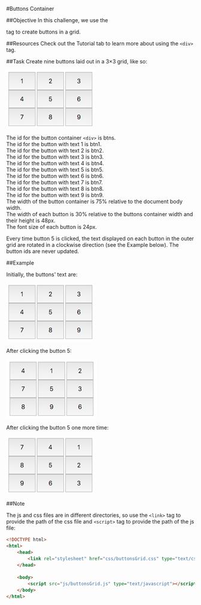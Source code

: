 #Buttons Container

##Objective 
In this challenge, we use the <div> tag to create buttons in a grid.

##Resources 
Check out the Tutorial tab to learn more about using the ```<div>``` tag.

##Task 
Create nine buttons laid out in a 3×3 grid, like so: 

![Grid](./images/initialgrid.png)  

The id for the button container ```<div>``` is btns.  
The id for the button with text 1 is btn1.  
The id for the button with text 2 is btn2.  
The id for the button with text 3 is btn3.  
The id for the button with text 4 is btn4.  
The id for the button with text 5 is btn5.  
The id for the button with text 6 is btn6.  
The id for the button with text 7 is btn7.  
The id for the button with text 8 is btn8.  
The id for the button with text 9 is btn9.  
The width of the button container is 75% relative to the document body width.  
The width of each button is 30% relative to the buttons container width and their height is 48px.  
The font size of each button is 24px.  

Every time button 5 is clicked, the text displayed on each button in the outer grid are rotated in a clockwise direction (see the Example below). The button ids are never updated.

##Example

Initially, the buttons' text are: 

![Grid](./images/initialgrid.png)  

After clicking the button 5: 

![Grid1Click](./images/grid1click.png)  

After clicking the button 5 one more time: 

![Grid5Clicks](./images/grid5clicks.png)  

##Note

The js and css files are in different directories, so use the ```<link>``` tag to provide the path of the css file and ```<script>``` tag to provide the path of the js file:

```html
<!DOCTYPE html>
<html>
    <head>
        <link rel="stylesheet" href="css/buttonsGrid.css" type="text/css">
    </head>
    
    <body>
    	<script src="js/buttonsGrid.js" type="text/javascript"></script>
    </body>
</html>
```

